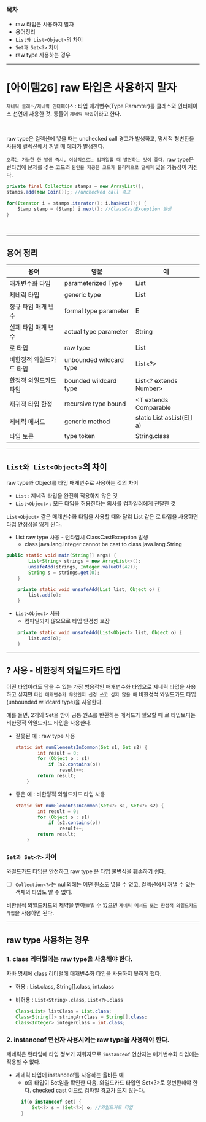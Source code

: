 
### 목차
- raw 타입은 사용하지 말자
- 용어정리
- `List와 List<Object>`의 차이
- `Set과 Set<?>` 차이
- raw type 사용하는 경우

---

#  [아이템26] raw 타입은 사용하지 말자

`제네릭 클래스/제네릭 인터페이스` : 타입 매개변수(Type Paramter)를 클래스와 인터페이스 선언에 사용한 것. 통들어 `제네릭 타입`이라고 한다.

<br>

raw type은 컬렉션에 넣을 때는 unchecked call 경고가 발생하고, 명시적 형변환을 사용해 컬렉션에서 꺼낼 때 에러가 발생한다. 

`오류는 가능한 한 발생 즉시, 이상적으로는 컴파일할 때 발견하는 것이 좋다.` 
raw type은 런타임에 문제를 겪는 코드와 `원인을 제공한 코드가 물리적으로 떨어져` 있을 가능성이 커진다. 

```java
private final Collection stamps = new ArrayList();
stamps.add(new Coin());; //unchecked call 경고

for(Iterator i = stamps.iterator(); i.hasNext();) {
    Stamp stamp = (Stamp) i.next(); //ClassCastException 발생
}
```

<br>

---

## 용어 정리


|용어|영문|예|
|----|----|--|
|매개변수화 타입|parameterized Type|List<String>|
|제네릭 타입|generic type|List<E>|
|정규 타입 매개 변수|formal type parameter|E|
|실제 타입 매개 변수|actual type parameter|String|
|로 타입|raw type|List|
|비한정적 와일드카드 타입|unbounded wildcard type|List<?>|
|한정적 와일드카드 타입|bounded wildcard type|List<? extends Number>|
|재귀적 타입 한정|recursive type bound|<T extends Comparable<T>|
|제네릭 메서드|generic method|static <E> List<E> asList(E[] a)|
|타입 토큰|type token|String.class|


---

## `List와 List<Object>`의 차이

raw type과 Object를 타입 매개변수로 사용하는 것의 차이

- `List` : 제네릭 타입을 완전히 적용하지 않은 것
- `List<Object>` : 모든 타입을 허용한다는 의사를 컴파일러에게 전달한 것 

`List<Object>` 같은 매개변수화 타입을 사용할 때와 달리 List 같은 로 타입을 사용하면 타입 안정성을 잃게 된다. 

- List raw type 사용 - 런타임시 ClassCastException 발생
  - class java.lang.Integer cannot be cast to class java.lang.String 

```java
public static void main(String[] args) {
		List<String> strings = new ArrayList<>();
		unsafeAdd(strings, Integer.valueOf(42));
		String s = strings.get(0);
	}

	private static void unsafeAdd(List list, Object o) {
		list.add(o);
	}
```

- `List<Object>` 사용
  - 컴파일되지 않으므로 타입 안정성 보장

```java
	private static void unsafeAdd(List<Object> list, Object o) {
		list.add(o);
	}
```

---

## ? 사용 - 비한정적 와일드카드 타입 

어떤 타입이라도 담을 수 있는 가장 범용적인 매개변수화 타입으로 제네릭 타입을 사용하고 싶지만 `타입 매개변수가 무엇인지 신경 쓰고 싶지 않을 때` 비한정적 와일드카드 타입(unbounded wildcard type)을 사용한다.

예를 들면, 2개의 Set을 받아 공통 원소를 반환하는 메서드가 필요할 때 로 타입보다는 비한정적 와일드카드 타입을 사용한다. 

- 잘못된 예 : raw type 사용
    ```java
    static int numElementsInCommon(Set s1, Set s2) {
            int result = 0;
            for (Object o : s1)
                if (s2.contains(o)) 
                    result++;
            return result;
        }
    ```

- 좋은 예 : 비한정적 와일드카드 타입 사용
    ```java
    static int numElementsInCommon(Set<?> s1, Set<?> s2) {
            int result = 0;
            for (Object o : s1)
                if (s2.contains(o)) 
                    result++;
            return result;
        }
    ```

### `Set과 Set<?>` 차이

와일드카드 타입은 안전하고 raw type 은 타입 불변식을 훼손하기 쉽다. 
- [ ] `Collection<?>`는 null외에는 어떤 원소도 넣을 수 없고, 컬렉션에서 꺼낼 수 있는 객체의 타입도 알 수 없다. 

비한정적 와일드카드의 제약을 받아들일 수 없으면 `제네릭 메서드 또는 한정적 와일드카드 타입`을 사용하면 된다. 

--- 

## raw type 사용하는 경우

### 1. class 리터럴에는 raw type을 사용해야 한다.
자바 명세에 class 리터럴에 매개변수화 타입을 사용하지 못하게 했다. 
- 허용 : List.class, String[].class, int.class
- 비허용 : `List<String>.class`, `List<?>.class`

    ```java
    Class<List> listClass = List.class;
    Class<String[]> stringArrClass = String[].class;
    Class<Integer> integerClass = int.class;
    ```

### 2. instanceof 연산자 사용시에는 raw type을 사용해야 한다.
제네릭은 런타임에 타입 정보가 지워지므로 `instanceof` 연산자는 매개변수화 타입에는 적용할 수 없다. 

- 제네릭 타입에 instanceof를 사용하는 올바른 예
  - o의 타입이 Set임을 확인한 다음, 와일드카드 타입인 Set<?>로 형변환해야 한다.
    checked cast 이므로 컴파일 경고가 뜨지 않는다.
  ```java
    if(o instanceof set) {
        Set<?> s = (Set<?>) o; //와일드카드 타입
    }
  ```

